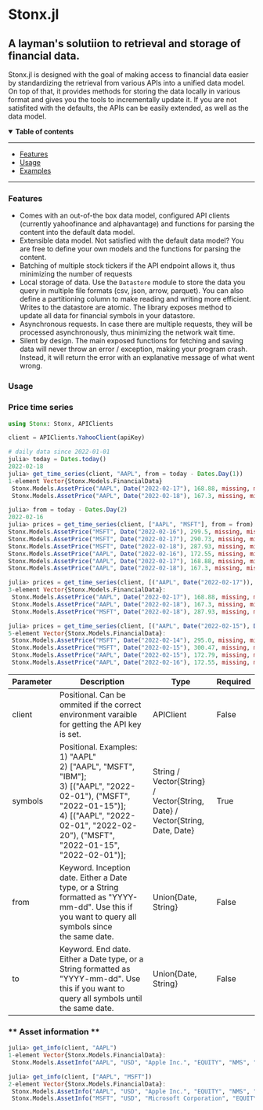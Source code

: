 # Stonx.jl
## A layman's solutiion to retrieval and storage of financial data.

Stonx.jl is designed with the goal of making access to financial data easier by standardizing the retrieval from various APIs into a unified data model. On top of that, it provides methods for storing the data locally in various format and gives you the tools to incrementally update it.
If you are not satisfited with the defaults, the APIs can be easily extended, as well as the data model.

<details open>
  <summary><b>Table of contents</b></summary>

---
- [Features](#features)
- [Usage](#usage)
- [Examples](#examples)
---

</details>

### **Features**

- Comes with an out-of-the box data model, configured API clients (currently yahoofinance and alphavantage) and functions for parsing the content into the default data model. 
- Extensible data model. Not satisfied with the default data model? You are free to define your own models and the functions for parsing the content.
- Batching of multiple stock tickers if the API endpoint allows it, thus minimizing the number of requests
- Local storage of data. Use the `Datastore` module to store the data you query in multiple file formats (csv, json, arrow, parquet). You can also define a partitioning column to make reading and writing more efficient. Writes to the datastore are atomic. The library exposes method to update all data for financial symbols in your datastore.
- Asynchronous requests. In case there are multiple requests, they will be processed asynchronously, thus minimizing the network wait time.
- Silent by design. The main exposed functions for fetching and saving data will never throw an error / exception, making your program crash. Instead, it will return the error with an explanative message of what went wrong. 


### **Usage**

### **Price time series**

```julia
using Stonx: Stonx, APIClients

client = APIClients.YahooClient(apiKey)

# daily data since 2022-01-01
julia> today = Dates.today()
2022-02-18
julia> get_time_series(client, "AAPL", from = today - Dates.Day(1))
1-element Vector{Stonx.Models.FinancialData}
 Stonx.Models.AssetPrice("AAPL", Date("2022-02-17"), 168.88, missing, missing, missing, missing, missing)
 Stonx.Models.AssetPrice("AAPL", Date("2022-02-18"), 167.3, missing, missing, missing, missing, missing)

julia> from = today - Dates.Day(2)
2022-02-16
julia> prices = get_time_series(client, ["AAPL", "MSFT"], from = from)
Stonx.Models.AssetPrice("MSFT", Date("2022-02-16"), 299.5, missing, missing, missing, missing, missing)
Stonx.Models.AssetPrice("MSFT", Date("2022-02-17"), 290.73, missing, missing, missing, missing, missing
Stonx.Models.AssetPrice("MSFT", Date("2022-02-18"), 287.93, missing, missing, missing, missing, missing
Stonx.Models.AssetPrice("AAPL", Date("2022-02-16"), 172.55, missing, missing, missing, missing, missing
Stonx.Models.AssetPrice("AAPL", Date("2022-02-17"), 168.88, missing, missing, missing, missing, missing
Stonx.Models.AssetPrice("AAPL", Date("2022-02-18"), 167.3, missing, missing, missing, missing, missing)

julia> prices = get_time_series(client, [("AAPL", Date("2022-02-17")), ("MSFT", Date("2022-02-18"))])
3-element Vector{Stonx.Models.FinancialData}:
 Stonx.Models.AssetPrice("AAPL", Date("2022-02-17"), 168.88, missing, missing, missing, missing, missing)
 Stonx.Models.AssetPrice("AAPL", Date("2022-02-18"), 167.3, missing, missing, missing, missing, missing)
 Stonx.Models.AssetPrice("MSFT", Date("2022-02-18"), 287.93, missing, missing, missing, missing, missing)

julia> prices = get_time_series(client, [("AAPL", Date("2022-02-15"), Date("2022-02-16")), ("MSFT", Date("2022-02-14"), Date("2022-02-15"))])
5-element Vector{Stonx.Models.FinancialData}:
 Stonx.Models.AssetPrice("MSFT", Date("2022-02-14"), 295.0, missing, missing, missing, missing, missing)
 Stonx.Models.AssetPrice("MSFT", Date("2022-02-15"), 300.47, missing, missing, missing, missing, missing)
 Stonx.Models.AssetPrice("AAPL", Date("2022-02-15"), 172.79, missing, missing, missing, missing, missing)
 Stonx.Models.AssetPrice("AAPL", Date("2022-02-16"), 172.55, missing, missing, missing, missing, missing)
```

| Parameter | Description                                                                                                                                                                                                      | Type                                                                               | Required |
|-----------|------------------------------------------------------------------------------------------------------------------------------------------------------------------------------------------------------------------|------------------------------------------------------------------------------------|----------|
| client    | Positional. Can be ommited if the correct environment varaible for getting the API key is set.                                                                                                                   | APIClient                                                                          | False    |
| symbols   | Positional. Examples:<br>1) "AAPL" <br>2) ["AAPL", "MSFT", "IBM"]; <br>3) [("AAPL", "2022-02-01"), ("MSFT", "2022-01-15")]; <br>4) [("AAPL", "2022-02-01", "2022-02-20"), ("MSFT", "2022-01-15", "2022-02-01")]; | String /<br> Vector{String} /<br> Vector{String, Date} /<br> Vector{String, Date, Date} | True     |
| from      | Keyword. Inception date. Either a Date type, or a String formatted as "YYYY-mm-dd". Use this if you want to query all symbols since <br>the same date.                                                           | Union{Date, String}                                                                | False    |
| to        | Keyword. End date. Either a Date type, or a String formatted as "YYYY-mm-dd". Use this if you want to query all symbols until <br>the same date.                                                                 | Union{Date, String}                                                                | False    |

### ** Asset information **
```julia
julia> get_info(client, "AAPL")
1-element Vector{Stonx.Models.FinancialData}:
 Stonx.Models.AssetInfo("AAPL", "USD", "Apple Inc.", "EQUITY", "NMS", "United States", "Consumer Electronics", "Technology", "America/New_York", 100000)

julia> get_info(client, ["AAPL", "MSFT"])
2-element Vector{Stonx.Models.FinancialData}:
 Stonx.Models.AssetInfo("AAPL", "USD", "Apple Inc.", "EQUITY", "NMS", "United States", "Consumer Electronics", "Technology", "America/New_York", 100000)
 Stonx.Models.AssetInfo("MSFT", "USD", "Microsoft Corporation", "EQUITY", "NMS", "United States", "Software—Infrastructure", "Technology", "America/New_York", 181000)
```
